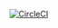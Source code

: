 [![CircleCI](https://circleci.com/gh/carloscanoladera/mscc-beer-service/tree/master.svg?style=svg)](https://circleci.com/gh/carloscanoladera/mscc-beer-service/tree/master)